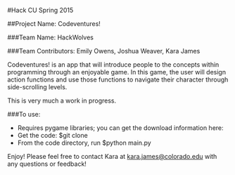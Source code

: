 #Hack CU Spring 2015

##Project Name: Codeventures!

###Team Name: HackWolves

###Team Contributors: Emily Owens, Joshua Weaver, Kara James

Codeventures! is an app that will introduce people to the concepts within programming through an enjoyable game. In this game, the user will design action functions and use those functions to navigate their character through side-scrolling levels.

This is very much a work in progress.

###To use:
 - Requires pygame libraries; you can get the download information here:
 - Get the code: $git clone
 - From the code directory, run $python main.py

Enjoy! Please feel free to contact Kara at kara.james@colorado.edu with any questions or feedback!
